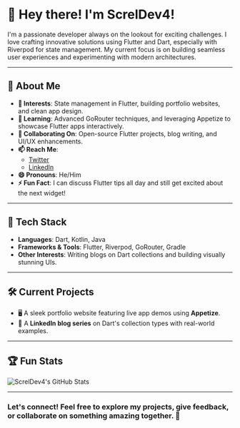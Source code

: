 # 👋 Hey there! I'm ScrelDev4!

I'm a passionate developer always on the lookout for exciting challenges. I love crafting innovative solutions using Flutter and Dart, especially with Riverpod for state management. My current focus is on building seamless user experiences and experimenting with modern architectures.

---

## 🌟 About Me
- **👀 Interests**: State management in Flutter, building portfolio websites, and clean app design.
- **🌱 Learning**: Advanced GoRouter techniques, and leveraging Appetize to showcase Flutter apps interactively.
- **💼 Collaborating On**: Open-source Flutter projects, blog writing, and UI/UX enhancements.
- **📫 Reach Me**: 
  - [Twitter](https://twitter.com/)  
  - [LinkedIn](https://linkedin.com/)
- **😄 Pronouns**: He/Him  
- **⚡ Fun Fact**: I can discuss Flutter tips all day and still get excited about the next widget!

---

## 🔧 Tech Stack
- **Languages**: Dart, Kotlin, Java
- **Frameworks & Tools**: Flutter, Riverpod, GoRouter, Gradle
- **Other Interests**: Writing blogs on Dart collections and building visually stunning UIs.

---

## 🛠 Current Projects
- 🖥️ A sleek portfolio website featuring live app demos using **Appetize**.
- 📖 A **LinkedIn blog series** on Dart's collection types with real-world examples.

---

## 🏆 Fun Stats
![ScrelDev4's GitHub Stats](https://github-readme-stats.vercel.app/api?username=screldev4&show_icons=true&theme=radical)

---

### Let's connect! Feel free to explore my projects, give feedback, or collaborate on something amazing together. 🚀
